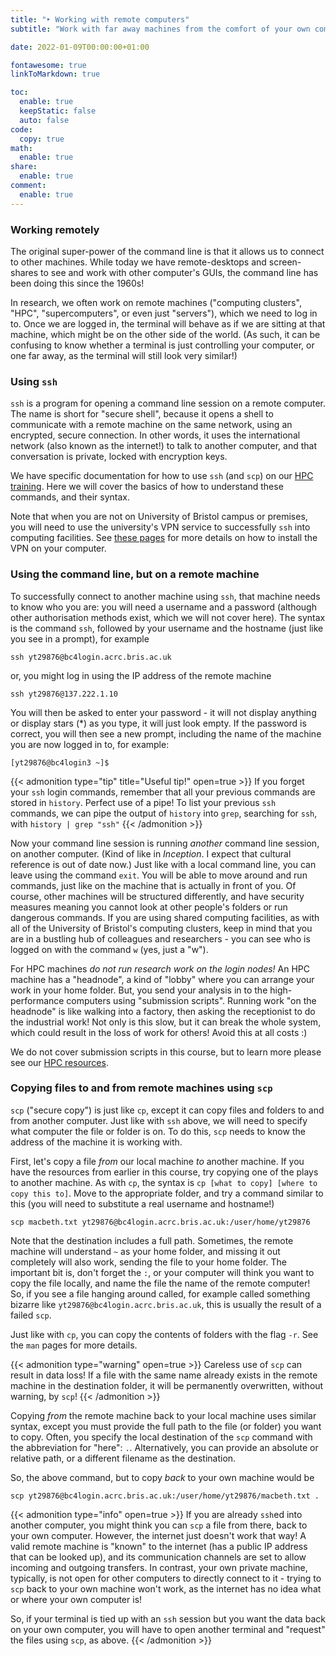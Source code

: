 ```yaml
---
title: "‣ Working with remote computers"
subtitle: "Work with far away machines from the comfort of your own computer!"

date: 2022-01-09T00:00:00+01:00

fontawesome: true
linkToMarkdown: true

toc:
  enable: true
  keepStatic: false
  auto: false
code:
  copy: true
math:
  enable: true
share:
  enable: true
comment:
  enable: true
---
```


### Working remotely

The original super-power of the command line is that it allows us to connect to other machines. While today we have remote-desktops and screen-shares to see and work with other computer's GUIs, the command line has been doing this since the 1960s!

In research, we often work on remote machines ("computing clusters", "HPC", "supercomputers", or even just "servers"), which we need to log in to. Once we are logged in, the terminal will behave as if we are sitting at that machine, which might be on the other side of the world. (As such, it can be confusing to know whether a terminal is just controlling your computer, or one far away, as the terminal will still look very similar!)

### Using `ssh`

`ssh` is a program for opening a command line session on a remote computer. The name is short for "secure shell", because it opens a shell to communicate with a remote machine on the same network, using an encrypted, secure connection. In other words, it uses the international network (also known as the internet!) to talk to another computer, and that conversation is private, locked with encryption keys.

We have specific documentation for how to use `ssh` (and `scp`) on our [HPC training](https://www.acrc.bris.ac.uk/protected/hpc-docs/training/intro-to-hpc-slurm/logging_on.html). Here we will cover the basics of how to understand these commands, and their syntax.

Note that when you are not on University of Bristol campus or premises, you will need to use the university's VPN service to successfully `ssh` into computing facilities. See [these pages](https://uob.sharepoint.com/sites/itservices/SitePages/vpn.aspx) for more details on how to install the VPN on your computer.

### Using the command line, but on a remote machine

To successfully connect to another machine using `ssh`, that machine needs to know who you are: you will need a username and a password (although other authorisation methods exist, which we will not cover here). The syntax is the command `ssh`, followed by your username and the hostname (just like you see in a prompt), for example
```shell
ssh yt29876@bc4login.acrc.bris.ac.uk
```
or, you might log in using the IP address of the remote machine
```shell
ssh yt29876@137.222.1.10
```
You will then be asked to enter your password - it will not display anything or display stars (\*) as you type, it will just look empty. If the password is correct, you will then see a new prompt, including the name of the machine you are now logged in to, for example:
```
[yt29876@bc4login3 ~]$
```
{{< admonition type="tip" title="Useful tip!" open=true >}}
If you forget your `ssh` login commands, remember that all your previous commands are stored in `history`. Perfect use of a pipe! To list your previous `ssh` commands, we can pipe the output of `history` into `grep`, searching for `ssh`, with
```history | grep "ssh"```
{{< /admonition >}}

Now your command line session is running *another* command line session, on another computer. (Kind of like in *Inception*. I expect that cultural reference is out of date now.) Just like with a local command line, you can leave using the command `exit`. You will be able to move around and run commands, just like on the machine that is actually in front of you. Of course, other machines will be structured differently, and have security measures meaning you cannot look at other people's folders or run dangerous commands. If you are using shared computing facilities, as with all of the University of Bristol's computing clusters, keep in mind that you are in a bustling hub of colleagues and researchers - you can see who is logged on with the command `w` (yes, just a "w").

For HPC machines *do not run research work on the login nodes!* An HPC machine has a "headnode", a kind of "lobby" where you can arrange your work in your home folder. But, you send your analysis in to the high-performance computers using "submission scripts". Running work "on the headnode" is like walking into a factory, then asking the receptionist to do the industrial work! Not only is this slow, but it can break the whole system, which could result in the loss of work for others! Avoid this at all costs :)

We do not cover submission scripts in this course, but to learn more please see our [HPC resources](https://www.acrc.bris.ac.uk/protected/hpc-docs/introduction/index.html).

### Copying files to and from remote machines using `scp`

`scp` ("secure copy") is just like `cp`, except it can copy files and folders to and from another computer. Just like with `ssh` above, we will need to specify what computer the file or folder is on. To do this, `scp` needs to know the address of the machine it is working with.

First, let's copy a file *from* our local machine *to* another machine. If you have the resources from earlier in this course, try copying one of the plays to another machine. As with `cp`, the syntax is `cp [what to copy] [where to copy this to]`. Move to the appropriate folder, and try a command similar to this (you will need to substitute a real username and hostname!)
```shell
scp macbeth.txt yt29876@bc4login.acrc.bris.ac.uk:/user/home/yt29876
```
Note that the destination includes a full path. Sometimes, the remote machine will understand `~` as your home folder, and missing it out completely will also work, sending the file to your home folder. The important bit is, don't forget the `:`, or your computer will think you want to copy the file locally, and name the file the name of the remote computer! So, if you see a file hanging around called, for example called something bizarre like `yt29876@bc4login.acrc.bris.ac.uk`, this is usually the result of a failed `scp`.

Just like with `cp`, you can copy the contents of folders with the flag `-r`. See the `man` pages for more details.

{{< admonition type="warning" open=true >}}
Careless use of `scp` can result in data loss! If a file with the same name already exists in the remote machine in the destination folder, it will be permanently overwritten, without warning, by `scp`!
{{< /admonition >}}

Copying *from* the remote machine back to your local machine uses similar syntax, except you must provide the full path to the file (or folder) you want to copy. Often, you specify the local destination of the `scp` command with the abbreviation for "here": `.`. Alternatively, you can provide an absolute or relative path, or a different filename as the destination.

So, the above command, but to copy *back* to your own machine would be
```shell
scp yt29876@bc4login.acrc.bris.ac.uk:/user/home/yt29876/macbeth.txt .
```
{{< admonition type="info" open=true >}}
If you are already `ssh`ed into another computer, you might think you can `scp` a file from there, back to your own computer. However, the internet just doesn't work that way! A valid remote machine is "known" to the internet (has a public IP address that can be looked up), and its communication channels are set to allow incoming and outgoing transfers. In contrast, your own private machine, typically, is not open for other computers to directly connect to it - trying to `scp` back to your own machine won't work, as the internet has no idea what or where your own computer is!

So, if your terminal is tied up with an `ssh` session but you want the data back on your own computer, you will have to open another terminal and "request" the files using `scp`, as above.
{{< /admonition >}}
